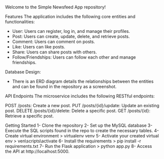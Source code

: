 Welcome to the Simple Newsfeed App repository!

Features
The application includes the following core entities and functionalities:

- User: Users can register, log in, and manage their profiles.
- Post: Users can create, update, delete, and retrieve posts.
- Comment: Users can comment on posts.
- Like: Users can like posts.
- Share: Users can share posts with others.
- Follow/Friendships: Users can follow each other and manage friendships.

Database Design:
- There is an ERD diagram details the relationships between the entities and can be found in the repository as a screenshot.

API Endpoints
  The microservice includes the following RESTful endpoints:
  
  POST /posts: Create a new post.
  PUT /posts/{id}/update: Update an existing post.
  DELETE /posts/{id}/delete: Delete a specific post.
  GET /posts/{id}: Retrieve a specific post.

Getting Started
 1- Clone the repository
 2- Set up the MySQL database
 3- Execute the SQL scripts found in the repo to create the necessary tables.
 4- Create virtual environment > virtualenv venv
 5- Activate your created virtual env > ven\scripts\activate
 6- Install the requirements > pip install -r requirements.txt
 7- Run the Flask application > python app.py
 8- Access the API at http://localhost:5000.


